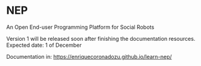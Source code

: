 # NEP
An Open End-user Programming Platform for Social Robots

Version 1 will be released soon after finishing the documentation resources. 
Expected date: 1 of December

Documentation in: https://enriquecoronadozu.github.io/learn-nep/
